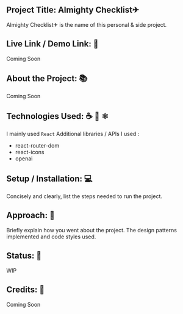 ## Project Title: Almighty Checklist✈
Almighty Checklist✈ is the name of this personal & side project.

## Live Link / Demo Link: 🔗
Coming Soon

## About the Project: 📚
Coming Soon

## Technologies Used: ☕️ 🐍 ⚛️ 
I mainly used `React`
Additional libraries / APIs I used :
- react-router-dom
- react-icons
- openai

## Setup / Installation: 💻
Concisely and clearly, list the steps needed to run the project.

## Approach: 🚶
Briefly explain how you went about the project. The design patterns implemented and code styles used.

## Status: 📶
WIP

## Credits: 📝
Coming Soon